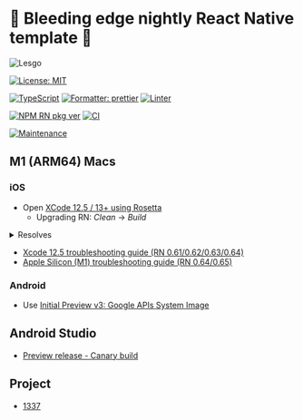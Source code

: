 # 🌃 Bleeding edge nightly React Native template 🌃

![Lesgo](https://media.giphy.com/media/hKyWAN3gQyCsM/giphy.gif)

[![License: MIT](https://img.shields.io/badge/License-MIT-yellow.svg)](#)

[![TypeScript](https://img.shields.io/badge/%3C%2F%3E-TypeScript-%230074c1.svg)](#)
[![Formatter: prettier](https://img.shields.io/badge/Formatter-Prettier-f8bc45.svg)](#)
[![Linter](https://badges.aleen42.com/src/eslint.svg)](#)

[![NPM RN pkg ver](https://img.shields.io/badge/React%20Native-0.66.0-red.svg)](https://github.com/facebook/react-native/releases/tag/v0.66.0-rc.4)
[![CI](https://github.com/leotm/react-native-template-typescript/actions/workflows/main.yml/badge.svg)](https://github.com/leotm/react-native-template-typescript/actions/workflows/main.yml)

[![Maintenance](https://img.shields.io/badge/Maintained%3F-yes-green.svg)](https://github.com/leotm/react-native-template-typescript/pulse)

## M1 (ARM64) Macs

### iOS

- Open [XCode 12.5 / 13+ using Rosetta](https://i.stack.imgur.com/jj508.png)
  - Upgrading RN: _Clean_ -> _Build_

<details><summary>Resolves</summary>

```sh
Failed to build iOS project. We ran "xcodebuild" command but it exited with error code 65. To debug build logs further, consider building your app with Xcode.app, by opening <App>.xcworkspace.
Command line invocation:
    /Applications/Xcode.app/Contents/Developer/usr/bin/xcodebuild -workspace <App>.xcworkspace -configuration Debug -scheme <App> -destination id=C3FF229E-87F8-4DAB-B0E6-1642DB821973

Build target <App>Tests of project <App> with configuration Debug
./ios/<App>.xcodeproj: error: The linked library 'libPods-<App>-<App>Tests.a' is missing one or more architectures required by this target: x86_64. (in target '<App>Tests' from project '<App>')

Build target <App> of project <App> with configuration Debug
./ios/<App>.xcodeproj: error: The linked library 'libPods-<App>.a' is missing one or more architectures required by this target: x86_64. (in target '<App>' from project '<App>')
```

</details>
  
- [Xcode 12.5 troubleshooting guide (RN 0.61/0.62/0.63/0.64)](https://github.com/facebook/react-native/issues/31480)
- [Apple Silicon (M1) troubleshooting guide (RN 0.64/0.65)](https://github.com/facebook/react-native/issues/31941)

### Android

- Use [Initial Preview v3: Google APIs System Image](https://github.com/google/android-emulator-m1-preview/releases/download/0.3/android-emulator-m1-preview.dmg)

## Android Studio

- [Preview release - Canary build](https://developer.android.com/studio/preview)

## Project

- [1337](https://github.com/leotm/react-native-template-typescript/projects/1)
